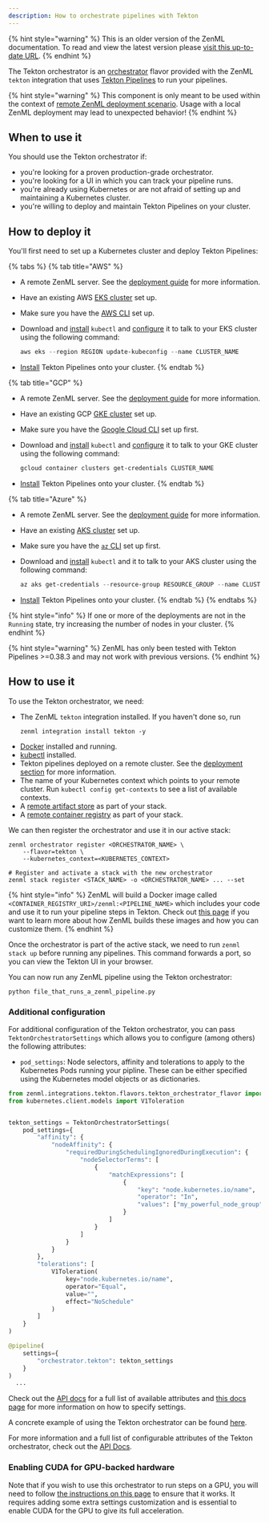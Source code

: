 ```yaml
---
description: How to orchestrate pipelines with Tekton
---
```


{% hint style="warning" %}
This is an older version of the ZenML documentation. To read and view the latest version please [visit this up-to-date URL](https://docs.zenml.io).
{% endhint %}


The Tekton orchestrator is an [orchestrator](./orchestrators.md) flavor 
provided with the ZenML `tekton` integration that uses [Tekton Pipelines](https://tekton.dev/) 
to run your pipelines.

{% hint style="warning" %}
This component is only meant to be used within the context of [remote ZenML deployment scenario](../../getting-started/deploying-zenml/deploying-zenml.md). Usage with a local ZenML deployment may lead to unexpected behavior!
{% endhint %}

## When to use it

You should use the Tekton orchestrator if:

* you're looking for a proven production-grade orchestrator.
* you're looking for a UI in which you can track your pipeline runs.
* you're already using Kubernetes or are not afraid of setting up and 
maintaining a Kubernetes cluster.
* you're willing to deploy and maintain Tekton Pipelines on your cluster.

## How to deploy it

You'll first need to set up a Kubernetes cluster and deploy Tekton Pipelines:

{% tabs %}
{% tab title="AWS" %}

* A remote ZenML server. See the [deployment guide](../../getting-started/deploying-zenml/deploying-zenml.md) for more information.
* Have an existing
  AWS [EKS cluster](https://docs.aws.amazon.com/eks/latest/userguide/create-cluster.html)
  set up.
* Make sure you have the [AWS CLI](https://docs.aws.amazon.com/cli/latest/userguide/getting-started-install.html) set up.
* Download and [install](https://kubernetes.io/docs/tasks/tools/) `kubectl`
  and [configure](https://aws.amazon.com/premiumsupport/knowledge-center/eks-cluster-connection/)
  it to talk to your EKS cluster using the following command:

  ```powershell
  aws eks --region REGION update-kubeconfig --name CLUSTER_NAME
  ```
* [Install](https://tekton.dev/docs/pipelines/install/)
  Tekton Pipelines onto your cluster.
  {% endtab %}

{% tab title="GCP" %}

* A remote ZenML server. See the [deployment guide](../../getting-started/deploying-zenml/deploying-zenml.md) for more information.
* Have an existing
  GCP [GKE cluster](https://cloud.google.com/kubernetes-engine/docs/quickstart)
  set up.
* Make sure you have the [Google Cloud CLI](https://cloud.google.com/sdk/docs/install-sdk) set up first.
* Download and [install](https://kubernetes.io/docs/tasks/tools/) `kubectl`
  and [configure](https://cloud.google.com/kubernetes-engine/docs/how-to/cluster-access-for-kubectl)
  it to talk to your GKE cluster using the following command:

  ```powershell
  gcloud container clusters get-credentials CLUSTER_NAME
  ```
* [Install](https://tekton.dev/docs/pipelines/install/)
  Tekton Pipelines onto your cluster.
  {% endtab %}

{% tab title="Azure" %}

* A remote ZenML server. See the [deployment guide](../../getting-started/deploying-zenml/deploying-zenml.md) for more information.
* Have an
  existing [AKS cluster](https://azure.microsoft.com/en-in/services/kubernetes-service/#documentation)
  set up.
* Make sure you have the [`az` CLI](https://docs.microsoft.com/en-us/cli/azure/install-azure-cli) set up first.
* Download and [install](https://kubernetes.io/docs/tasks/tools/) `kubectl` and
  it to talk to your AKS cluster using the following command:

  ```powershell
  az aks get-credentials --resource-group RESOURCE_GROUP --name CLUSTER_NAME
  ```
* [Install](https://tekton.dev/docs/pipelines/install/)
  Tekton Pipelines onto your cluster.
{% endtab %}
{% endtabs %}

{% hint style="info" %}
If one or more of the deployments are not in the `Running` state, try increasing
the number of nodes in your cluster.
{% endhint %}

{% hint style="warning" %}
ZenML has only been tested with Tekton Pipelines >=0.38.3 and may not work with 
previous versions.
{% endhint %}

## How to use it

To use the Tekton orchestrator, we need:
* The ZenML `tekton` integration installed. If you haven't done so, run 
    ```shell
    zenml integration install tekton -y
    ```
* [Docker](https://www.docker.com) installed and running.
* [kubectl](https://kubernetes.io/docs/tasks/tools/#kubectl) installed.
* Tekton pipelines deployed on a remote cluster. See the [deployment section](#how-to-deploy-it) 
for more information.
* The name of your Kubernetes context which points to your remote cluster. 
Run `kubectl config get-contexts` to see a list of available contexts.
* A [remote artifact store](../artifact-stores/artifact-stores.md) as part of 
your stack.
* A [remote container registry](../container-registries/container-registries.md) 
as part of your stack.

We can then register the orchestrator and use it in our active stack:

```shell
zenml orchestrator register <ORCHESTRATOR_NAME> \
    --flavor=tekton \
    --kubernetes_context=<KUBERNETES_CONTEXT>

# Register and activate a stack with the new orchestrator
zenml stack register <STACK_NAME> -o <ORCHESTRATOR_NAME> ... --set
```

{% hint style="info" %}
ZenML will build a Docker image called `<CONTAINER_REGISTRY_URI>/zenml:<PIPELINE_NAME>`
which includes your code and use it to run your pipeline steps in Tekton. Check 
out [this page](../../advanced-guide/pipelines/containerization.md) if you want 
to learn more about how ZenML builds these images and how you can customize 
them.
{% endhint %}

Once the orchestrator is part of the active stack, we need to run 
`zenml stack up` before running any pipelines. This command forwards a port, so 
you can view the Tekton UI in your browser.

You can now run any ZenML pipeline using the Tekton orchestrator:
```shell
python file_that_runs_a_zenml_pipeline.py
```

### Additional configuration

For additional configuration of the Tekton orchestrator, you can pass
`TektonOrchestratorSettings` which allows you to configure (among others) the following attributes:

* `pod_settings`: Node selectors, affinity and tolerations to apply to the Kubernetes Pods running
your pipline. These can be either specified using the Kubernetes model objects or as dictionaries.

```python
from zenml.integrations.tekton.flavors.tekton_orchestrator_flavor import TektonOrchestratorSettings
from kubernetes.client.models import V1Toleration


tekton_settings = TektonOrchestratorSettings(
    pod_settings={
        "affinity": {
            "nodeAffinity": {
                "requiredDuringSchedulingIgnoredDuringExecution": {
                    "nodeSelectorTerms": [
                        {
                            "matchExpressions": [
                                {
                                    "key": "node.kubernetes.io/name",
                                    "operator": "In",
                                    "values": ["my_powerful_node_group"],
                                }
                            ]
                        }
                    ]
                }
            }
        },
        "tolerations": [
            V1Toleration(
                key="node.kubernetes.io/name",
                operator="Equal",
                value="",
                effect="NoSchedule"
            )
        ]
    }
)

@pipeline(
    settings={
        "orchestrator.tekton": tekton_settings
    }
)
  ...
```

Check out the
[API docs](https://apidocs.zenml.io/latest/integration_code_docs/integrations-tekton/#zenml.integrations.tekton.flavors.tekton_orchestrator_flavor.TektonOrchestratorSettings)
for a full list of available attributes and [this docs page](../..//advanced-guide/pipelines/settings.md)
for more information on how to specify settings.

A concrete example of using the Tekton orchestrator can be found 
[here](https://github.com/zenml-io/zenml/tree/main/examples/tekton_pipelines_orchestration).

For more information and a full list of configurable attributes of the Tekton 
orchestrator, check out the [API Docs](https://apidocs.zenml.io/latest/integration_code_docs/integrations-tekton/#zenml.integrations.tekton.orchestrators.tekton_orchestrator.TektonOrchestrator).

### Enabling CUDA for GPU-backed hardware

Note that if you wish to use this orchestrator to run steps on a GPU, you will
need to follow [the instructions on this page](../../advanced-guide/pipelines/gpu-hardware.md) to ensure that it works. It
requires adding some extra settings customization and is essential to enable
CUDA for the GPU to give its full acceleration.
